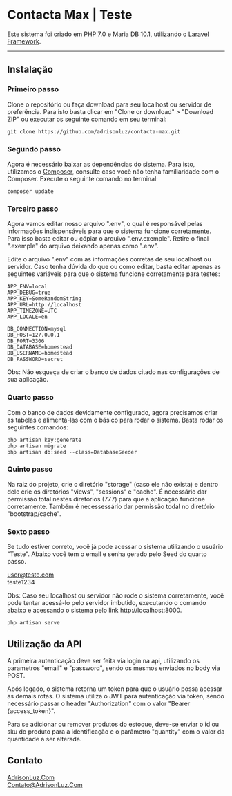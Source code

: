 # Contacta Max | Teste

Este sistema foi criado em PHP 7.0 e Maria DB 10.1,  utilizando o [Laravel Framework](http://laravel.com).

-- --

## Instalação

### Primeiro passo
Clone o repositório ou faça download para seu localhost ou servidor de preferência. Para isto basta clicar em "Clone or download" > "Download ZIP" ou executar os seguinte comando em seu terminal:

```
git clone https://github.com/adrisonluz/contacta-max.git
```

### Segundo passo
Agora é necessário baixar as dependências do sistema. Para isto, utilizamos o [Composer](https://getcomposer.org/), consulte caso você não tenha familiaridade com o Composer. Execute o seguinte comando no terminal:

```
composer update
```

### Terceiro passo
Agora vamos editar nosso arquivo ".env", o qual é responsável pelas informações indispensáveis para que o sistema funcione corretamente. Para isso basta editar ou cópiar o arquivo ".env.exemple". Retire o final ".exemple" do arquivo deixando apenas como ".env".

Edite o arquivo ".env" com as informações corretas de seu localhost ou servidor. Caso tenha dúvida do que ou como editar, basta editar apenas as seguintes variáveis para que o sistema funcione corretamente para testes:

```
APP_ENV=local  
APP_DEBUG=true  
APP_KEY=SomeRandomString  
APP_URL=http://localhost  
APP_TIMEZONE=UTC  
APP_LOCALE=en

DB_CONNECTION=mysql   
DB_HOST=127.0.0.1    
DB_PORT=3306   
DB_DATABASE=homestead   
DB_USERNAME=homestead    
DB_PASSWORD=secret
```

Obs: Não esqueça de criar o banco de dados citado nas configurações de sua aplicação.

### Quarto passo
Com o banco de dados devidamente configurado, agora precisamos criar as tabelas e alimentá-las com o básico para rodar o sistema. Basta rodar os seguintes comandos:

```
php artisan key:generate
php artisan migrate  
php artisan db:seed --class=DatabaseSeeder
```

### Quinto passo
Na raiz do projeto, crie o diretório "storage" (caso ele não exista) e dentro dele crie os diretórios "views", "sessions" e "cache". É necessário dar permissão total nestes diretórios (777) para que a aplicação funcione corretamente. Também é necessessário dar permissão todal no diretório "bootstrap/cache".

### Sexto passo
Se tudo estiver correto, você já pode acessar o sistema utilizando o usuário "Teste". Abaixo você tem o email e senha gerado pelo Seed do quarto passo.

user@teste.com  
teste1234

Obs: Caso seu localhost ou servidor não rode o sistema corretamente, você pode tentar acessá-lo pelo servidor imbutido, executando o comando abaixo e acessando o sistema pelo link http://localhost:8000.

```
php artisan serve
```

## Utilização da API
A primeira autenticação deve ser feita via login na api, utilizando os parametros "email" e "password", sendo os mesmos enviados no body via POST.

Após logado, o sistema retorna um token para que o usuário possa acessar as demais rotas. O sistema utiliza o JWT para autenticação via token, sendo necessário passar o header "Authorization" com o valor "Bearer {access_token}". 

Para se adicionar ou remover produtos do estoque, deve-se enviar o id ou sku do produto para a identificação e o parâmetro "quantity" com o valor da quantidade a ser alterada.


## Contato
[AdrisonLuz.Com](http://adrisonluz.com)  
[Contato@AdrisonLuz.Com](mailto:contato@adrisonluz.com)
